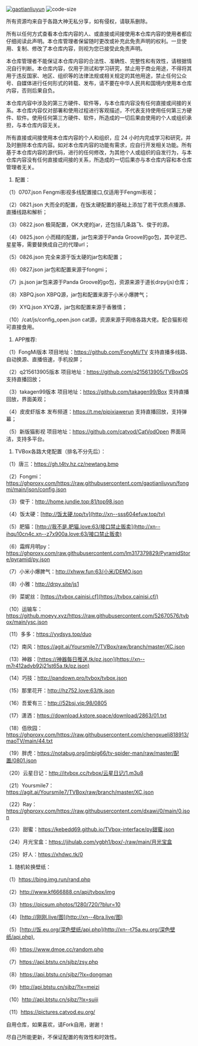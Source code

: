 [![gaotianliuyun](https://img.shields.io/badge/source-gaotianliuyun-tomato.svg?style=flat&logo=appveyor)](https://github.com/gaotianliuyun/gao)
![code-size](https://img.shields.io/github/languages/code-size/stanlyshi/tvbox-cfg-gao?color=blue)


所有资源均来自于各路大神无私分享，如有侵权，请联系删除。

所有以任何方式查看本仓库内容的人、或直接或间接使用本仓库内容的使用者都应仔细阅读此声明。本仓库管理者保留随时更改或补充此免责声明的权利。一旦使用、复制、修改了本仓库内容，则视为您已接受此免责声明。

本仓库管理者不能保证本仓库内容的合法性、准确性、完整性和有效性，请根据情况自行判断。本仓库内容，仅用于测试和学习研究，禁止用于商业用途，不得将其用于违反国家、地区、组织等的法律法规或相关规定的其他用途，禁止任何公众号、自媒体进行任何形式的转载、发布，请不要在中华人民共和国境内使用本仓库内容，否则后果自负。

本仓库内容中涉及的第三方硬件、软件等，与本仓库内容没有任何直接或间接的关系。本仓库内容仅对部署和使用过程进行客观描述，不代表支持使用任何第三方硬件、软件。使用任何第三方硬件、软件，所造成的一切后果由使用的个人或组织承担，与本仓库内容无关。

所有直接或间接使用本仓库内容的个人和组织，应 24 小时内完成学习和研究，并及时删除本仓库内容。如对本仓库内容的功能有需求，应自行开发相关功能。所有基于本仓库内容的源代码，进行的任何修改，为其他个人或组织的自发行为，与本仓库内容没有任何直接或间接的关系，所造成的一切后果亦与本仓库内容和本仓库管理者无关。

1. 配置：

（1）0707.json Fengmi影视多线配置接口,仅适用于Fengmi影视；

（2）0821.json 大而全的配置，在饭太硬配置的基础上添加了若干优质点播源、直播线路和解析；

（3）0822.json 极简配置，OK大佬的jar，还包括几条路飞、俊于的源。

（4）0825.json 小而精的配置，jar包来源于Panda Groove的go包，其中泥巴、星星等，需要替换成自己的代理url；

（5）0826.json 完全来源于饭太硬的jar包和配置；

（6）0827.json jar包和配置来源于fongmi；

（7）js.json jar包来源于Panda Groove的go包，资源来源于道长drpy(js)仓库；

（8）XBPQ.json XBPQ源，jar包和配置来源于小米小爆脾气；

（9）XYQ.json XYQ源，jar包和配置来源于香雅情；

（10）/cat/js/config_open.json cat源，资源来源于网络各路大佬。配合猫影视可直接食用。

1. APP推荐:

（1）FongMi版本 项目地址：https://github.com/FongMi/TV 支持直播多线路、自动换源、直播倍速，手机投屏；

（2）q215613905版本 项目地址：https://github.com/q215613905/TVBoxOS 支持直播回放；

（3）takagen99版本 项目地址：https://github.com/takagen99/Box 支持直播回放，界面美观；

（4）皮皮虾版本 发布频道：https://t.me/pipixiawerun 支持直播回放，支持弹幕；

（5）新版猫影视 项目地址：https://github.com/catvod/CatVodOpen 界面简洁，支持多平台。

1. TVBox各路大佬配置（排名不分先后）：

（1）唐三：https://gh.t4tv.hz.cz/newtang.bmp

（2）Fongmi：https://ghproxy.com/https://raw.githubusercontent.com/gaotianliuyun/fongmi/main/json/config.json

（3）俊于：http://home.jundie.top:81/top98.json

（4）饭太硬：[http://饭太硬.top/tv](http://xn--sss604efuw.top/tv)

（5）肥猫：[http://我不是.肥猫.love:63/接口禁止贩卖](http://xn--ihqu10cn4c.xn--z7x900a.love:63/接口禁止贩卖)

（6）霜辉月明py：https://ghproxy.com/raw.githubusercontent.com/lm317379829/PyramidStore/pyramid/py.json

（7）小米小爆脾气：http://xhww.fun:63/小米/DEMO.json

（8）小雅：http://drpy.site/js1

（9）菜妮丝：[https://tvbox.cainisi.cf](https://tvbox.cainisi.cf/)

（10）运输车：https://github.moeyy.xyz/https://raw.githubusercontent.com/52670576/tvbox/main/ysc.json

（11）多多：https://yydsys.top/duo

（12）南风：https://agit.ai/Yoursmile7/TVBox/raw/branch/master/XC.json

（13）神器：[https://神器每日推送.tk/pz.json](https://xn--m7r412advb92j21st65a.tk/pz.json)

（14）巧技：http://pandown.pro/tvbox/tvbox.json

（15）那里花开：http://hz752.love:63/tk.json

（16）吾爱有三：http://52bsj.vip:98/0805

（17）潇洒：https://download.kstore.space/download/2863/01.txt

（18）佰欣园：https://ghproxy.com/https://raw.githubusercontent.com/chengxueli818913/maoTV/main/44.txt

（19）胖虎：https://notabug.org/imbig66/tv-spider-man/raw/master/配置/0801.json

（20）云星日记：http://itvbox.cc/tvbox/云星日记/1.m3u8

（21）Yoursmile7：https://agit.ai/Yoursmile7/TVBox/raw/branch/master/XC.json

（22）Ray：https://ghproxy.com/https://raw.githubusercontent.com/dxawi/0/main/0.json

（23）甜蜜：https://kebedd69.github.io/TVbox-interface/py甜蜜.json

（24）月光宝盒：https://jihulab.com/ygbh1/box/-/raw/main/月光宝盒

（25）好人：https://xhdwc.tk/0

1. 随机轮换壁纸：

（1）https://bing.img.run/rand.php

（2）http://www.kf666888.cn/api/tvbox/img

（3）https://picsum.photos/1280/720/?blur=10

（4）[http://刚刚.live/图](http://xn--4bra.live/图)

（5）[http://饭.eu.org/深色壁纸/api.php](http://xn--t75a.eu.org/深色壁纸/api.php),

（6）https://www.dmoe.cc/random.php

（7）https://api.btstu.cn/sjbz/zsy.php

（8）https://api.btstu.cn/sjbz/?lx=dongman

（9）http://api.btstu.cn/sjbz/?lx=meizi

（10）http://api.btstu.cn/sjbz/?lx=suiji

（11）https://pictures.catvod.eu.org/

自用仓库，如果喜欢，请Fork自用，谢谢！

尽自己所能更新，不保证配置的有效性和时效性。
